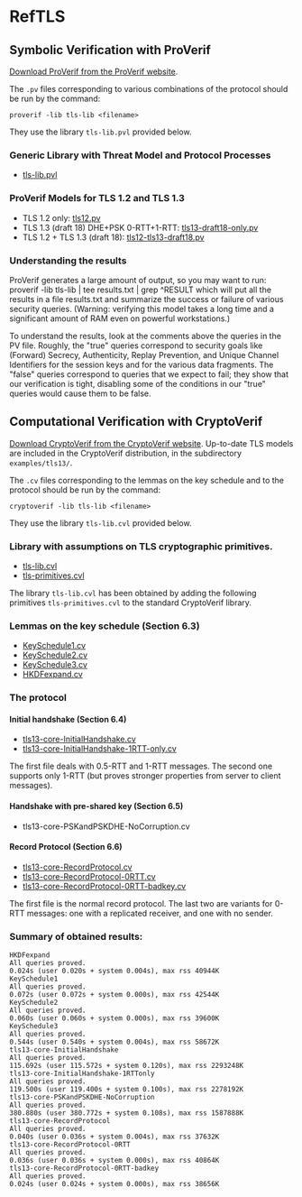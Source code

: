 # RefTLS
## Symbolic Verification with ProVerif

[Download ProVerif from the ProVerif website](http://proverif.inria.fr).

The `.pv` files corresponding to various combinations of the protocol should be run by the command:

    proverif -lib tls-lib <filename>

They use the library `tls-lib.pvl` provided below.

### Generic Library with Threat Model and Protocol Processes

* [tls-lib.pvl](pv/tls-lib.pvl)


### ProVerif Models for TLS 1.2 and TLS 1.3

*   TLS 1.2 only: [tls12.pv](pv/tls12.pv)
*   TLS 1.3 (draft 18) DHE+PSK 0-RTT+1-RTT: [tls13-draft18-only.pv](pv/tls13-draft18-only.pv)
*   TLS 1.2 + TLS 1.3 (draft 18): [tls12-tls13-draft18.pv](pv/tls12-tls13-draft18.pv)


### Understanding the results

ProVerif generates a large amount of output, so you may want to run:
    proverif -lib tls-lib <filename> | tee results.txt | grep ^RESULT
which will put all the results in a file results.txt and summarize the success or failure of various security queries.
(Warning: verifying this model takes a long time and a significant amount of RAM even on powerful workstations.)

To understand the results, look at the comments above the queries in
the PV file.  Roughly, the "true" queries correspond to security goals
like (Forward) Secrecy, Authenticity, Replay Prevention, and Unique
Channel Identifiers for the session keys and for the various data
fragments.  The "false" queries correspond to queries that we expect
to fail; they show that our verification is tight, disabling some of
the conditions in our "true" queries would cause them to be false.

## Computational Verification with CryptoVerif

[Download CryptoVerif from the CryptoVerif website](http://cryptoverif.inria.fr). Up-to-date TLS models are included in the CryptoVerif distribution, in the subdirectory `examples/tls13/`.

The `.cv` files corresponding to the lemmas on the key schedule and to the protocol should be run by the command:

    cryptoverif -lib tls-lib <filename>

They use the library `tls-lib.cvl` provided below.

### Library with assumptions on TLS cryptographic primitives.

* [tls-lib.cvl](cv/tls-lib.cvl)
* [tls-primitives.cvl](cv/tls-primitives.cvl)

The library `tls-lib.cvl` has been obtained by adding the following primitives `tls-primitives.cvl` to the standard CryptoVerif library.

### Lemmas on the key schedule (Section 6.3)

* [KeySchedule1.cv](cv/KeySchedule1.cv)
* [KeySchedule2.cv](cv/KeySchedule2.cv)
* [KeySchedule3.cv](cv/KeySchedule3.cv)
* [HKDFexpand.cv](cv/HKDFexpand.cv)

### The protocol

#### Initial handshake (Section 6.4)

* [tls13-core-InitialHandshake.cv](cv/tls13-core-InitialHandshake.cv)
* [tls13-core-InitialHandshake-1RTT-only.cv](cv/tls13-core-InitialHandshake-1RTT-only.cv)

The first file deals with 0.5-RTT and 1-RTT messages. The second one supports only 1-RTT (but proves stronger properties from server to client messages).

#### Handshake with pre-shared key (Section 6.5)

* tls13-core-PSKandPSKDHE-NoCorruption.cv

#### Record Protocol (Section 6.6)

* [tls13-core-RecordProtocol.cv](cv/tls13-core-RecordProtocol.cv)
* [tls13-core-RecordProtocol-0RTT.cv](cv/tls13-core-RecordProtocol-0RTT.cv)
* [tls13-core-RecordProtocol-0RTT-badkey.cv](cv/tls13-core-RecordProtocol-0RTT-badkey.cv)

The first file is the normal record protocol. The last two are variants for 0-RTT messages: one with a replicated receiver, and one with no sender.
	
### Summary of obtained results:

    HKDFexpand
    All queries proved.
    0.024s (user 0.020s + system 0.004s), max rss 40944K
    KeySchedule1
    All queries proved.
    0.072s (user 0.072s + system 0.000s), max rss 42544K
    KeySchedule2
    All queries proved.
    0.060s (user 0.060s + system 0.000s), max rss 39600K
    KeySchedule3
    All queries proved.
    0.544s (user 0.540s + system 0.004s), max rss 58672K
    tls13-core-InitialHandshake
    All queries proved.
    115.692s (user 115.572s + system 0.120s), max rss 2293248K
    tls13-core-InitialHandshake-1RTTonly
    All queries proved.
    119.500s (user 119.400s + system 0.100s), max rss 2278192K
    tls13-core-PSKandPSKDHE-NoCorruption
    All queries proved.
    380.880s (user 380.772s + system 0.108s), max rss 1587888K
    tls13-core-RecordProtocol
    All queries proved.
    0.040s (user 0.036s + system 0.004s), max rss 37632K
    tls13-core-RecordProtocol-0RTT
    All queries proved.
    0.036s (user 0.036s + system 0.000s), max rss 40864K
    tls13-core-RecordProtocol-0RTT-badkey
    All queries proved.
    0.024s (user 0.024s + system 0.000s), max rss 38656K
